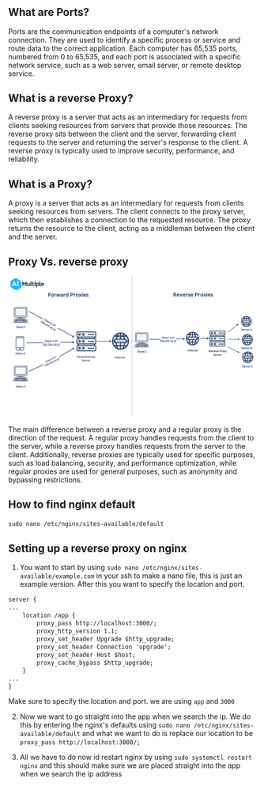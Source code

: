 #

## What are Ports?

Ports are the communication endpoints of a computer's network connection. They are used to identify a specific process or service and route data to the correct application. Each computer has 65,535 ports, numbered from 0 to 65,535, and each port is associated with a specific network service, such as a web server, email server, or remote desktop service.

## What is a reverse Proxy?
A reverse proxy is a server that acts as an intermediary for requests from clients seeking resources from servers that provide those resources. The reverse proxy sits between the client and the server, forwarding client requests to the server and returning the server's response to the client. A reverse proxy is typically used to improve security, performance, and reliability.

## What is a Proxy?
A proxy is a server that acts as an intermediary for requests from clients seeking resources from servers. The client connects to the proxy server, which then establishes a connection to the requested resource. The proxy returns the resource to the client, acting as a middleman between the client and the server.

## Proxy Vs. reverse proxy

![img.png](Images/img_12.png)

The main difference between a reverse proxy and a regular proxy is the direction of the request. A regular proxy handles requests from the client to the server, while a reverse proxy handles requests from the server to the client. Additionally, reverse proxies are typically used for specific purposes, such as load balancing, security, and performance optimization, while regular proxies are used for general purposes, such as anonymity and bypassing restrictions.

## How to find nginx default

`sudo nano /etc/nginx/sites-available/default`

## Setting up a reverse proxy on nginx

1. You want to start by using `sudo nano /etc/nginx/sites-available/example.com` in your ssh to make a nano file, this is just an example version. After this you want to specify the location and port.

```
server {
...
    location /app {
        proxy_pass http://localhost:3000/;
        proxy_http_version 1.1;
        proxy_set_header Upgrade $http_upgrade;
        proxy_set_header Connection 'upgrade';
        proxy_set_header Host $host;
        proxy_cache_bypass $http_upgrade;
    }
...
}

```

Make sure to specify the location and port. we are using `app` and `3000`

2. Now we want to go straight into the app when we search the ip. We do this by entering the nginx's defaults using `sudo nano /etc/nginx/sites-available/default` and what we want to do is replace our location to be `proxy_pass http://localhost:3000/;`

3. All we have to do now id restart nginx by using `sudo systemctl restart nginx` and this should make sure we are placed straight into the app when we search the ip address





